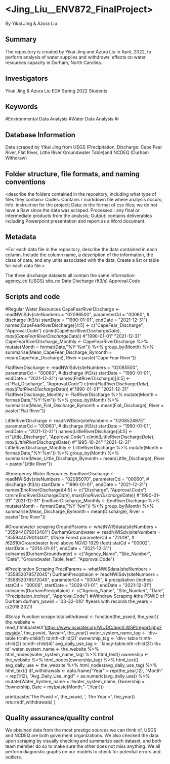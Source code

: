 # <Jing_Liu__ENV872_FinalProject>
By Yikai Jing & Azura Liu

## Summary

The repository is created by Yikai Jing and Azura Liu in April, 2022, to perform analysis of water supplies and withdraws’ effects on water resources capacity in Durham, North Carolina.

## Investigators

Yikai Jing & Azura Liu
EDA Spring 2022 Students

## Keywords

#Environmental Data Analysis #Water Data Analysis #r

## Database Information

Data scraped by Yikai Jing from USGS (Precipitation, Discharge: Cape Fear River, Flat River, Little River Groundwater Table)and NCDEQ (Durham Withdraw)


## Folder structure, file formats, and naming conventions 

<describe the folders contained in the repository, including what type of files they contain>
Codes: Contains r markdown file where analysis occurs;
Info: instruction for the project;
Data: in the format of csv files; we do not have a Raw since the data was scraped.
Processed : any final or intermediate products from the analysis;
Output: contains deliverables including Powerpoint presentation and report as a Word document.

## Metadata

<For each data file in the repository, describe the data contained in each column. Include the column name, a description of the information, the class of data, and any units associated with the data. Create a list or table for each data file.> 

The three discharge datasets all contain the same information: 	
agency_cd (USGS)
site_no
Date
Discharge (ft3/s)
Approval.Code

## Scripts and code
#Regular Water Resources
CapeFearRiverDischarge <- readNWISdv(siteNumbers = "02096500",
                                  parameterCd = "00060", # discharge (ft3/s)
                                  startDate = "1990-01-01",
                                  endDate = "2021-12-31")
names(CapeFearRiverDischarge)[4:5] <- c("CapeFear_Discharge", "Approval.Code")
c(min(CapeFearRiverDischarge$Date), max(CapeFearRiverDischarge$Date))
#"1990-01-01" "2021-12-31"
CapeFearRiverDischarge_Monthly <- CapeFearRiverDischarge %>%
  mutate(Month = format(Date,"%Y-%m")) %>%
  group_by(Month) %>%
  summarise(Mean_CapeFear_Discharge_Bymonth = mean(CapeFear_Discharge),
            River = paste("Cape Fear River"))

FlatRiverDischarge <- readNWISdv(siteNumbers = "02085500",
                                  parameterCd = "00060", # discharge (ft3/s)
                                  startDate = "1990-01-01",
                                  endDate = "2021-12-31")
names(FlatRiverDischarge)[4:5] <- c("Flat_Discharge", "Approval.Code")
c(min(FlatRiverDischarge$Date), max(FlatRiverDischarge$Date))
#"1990-01-01" "2021-12-31"
FlatRiverDischarge_Monthly <- FlatRiverDischarge %>%
  mutate(Month = format(Date,"%Y-%m")) %>%
  group_by(Month) %>%
  summarise(Mean_Flat_Discharge_Bymonth = mean(Flat_Discharge),
            River = paste("Flat River"))

LittleRiverDischarge <- readNWISdv(siteNumbers = "0208524975",
                                  parameterCd = "00060", # discharge (ft3/s)
                                  startDate = "1990-01-01",
                                  endDate = "2021-12-31")
names(LittleRiverDischarge)[4:5] <- c("Little_Discharge", "Approval.Code")
c(min(LittleRiverDischarge$Date), max(LittleRiverDischarge$Date))
#"1995-10-24" "2021-12-31"
LittleRiverDischarge_Monthly <- LittleRiverDischarge %>%
  mutate(Month = format(Date,"%Y-%m")) %>%
  group_by(Month) %>%
  summarise(Mean_Little_Discharge_Bymonth = mean(Little_Discharge),
            River = paste("Little River"))

#Emergency Water Resources
EnoRiverDischarge <- readNWISdv(siteNumbers = "02085070",
                                  parameterCd = "00060", # discharge (ft3/s)
                                  startDate = "1990-01-01",
                                  endDate = "2021-12-31")
names(EnoRiverDischarge)[4:5] <- c("Discharge", "Approval.Code")
c(min(EnoRiverDischarge$Date), max(EnoRiverDischarge$Date))
#"1990-01-01" "2021-12-31"
EnoRiverDischarge_Monthly <- EnoRiverDischarge %>%
  mutate(Month = format(Date,"%Y-%m")) %>%
  group_by(Month) %>%
  summarise(Mean_Discharge_Bymonth = mean(Discharge),
            River = paste("Eno River"))
            
#Groundwater scraping
GroundParams <- whatNWISdata(siteNumbers = "355944079013401")
DurhamGroundwater <- readNWISdv(siteNumbers = "355944079013401", #Duke Forest
                                 parameterCd = "72019", 
                                # /62610/Groundwater level above NGVD 1929 (feet)
                                 statCd = "00002",
                                 startDate = "2014-01-01",
                                 endDate = "2021-12-31")
colnames(DurhamGroundwater) <- c("Agency_Name",
                                 "Site_Number",
                                 "Date",
                                 "Groundwater_Table_feet", 
                                 "Approval.Code")
                                
#Precipitation Scraping
PreciParams <- whatNWISdata(siteNumbers = "355852078572045")
DurhamPrecipitaion <- readNWISdv(siteNumbers = "355852078572045",
                                 parameterCd = "00045", 
                                 # precipitation (inches)
                                 statCd = "00006",
                                 startDate = "2009-01-01",
                                 endDate = "2021-12-31")
colnames(DurhamPrecipitaion) <- c("Agency_Name",
                                 "Site_Number",
                                 "Date",
                                 "Precipitaion_inches", 
                                 "Approval.Code")
#Withdraw Scraping
#the PSWID of Durham
durham_pswid = '03-32-010'
#years with records
the_years = c(2018:2021)

#Scrap Function
scrape.totalwithdrawal <- function(the_pswid, the_year){
the_website <- read_html(paste0('https://www.ncwater.org/WUDC/app/LWSP/report.php?pwsid=',
the_pswid, '&year=', the_year))
water_system_name_tag <- 'div+ table tr:nth-child(1) td:nth-child(2)'
ownership_tag <- 'div+ table tr:nth-child(2) td:nth-child(4)'
avg_daily_use_tag <- '.fancy-table:nth-child(31) th+ td'
water_system_name <- the_website %>% html_nodes(water_system_name_tag) %>% html_text()
ownership <- the_website %>% html_nodes(ownership_tag) %>% html_text()
avg_daily_use <- the_website %>% html_nodes(avg_daily_use_tag) %>% html_text()
df_withdrawals <- data.frame("Year" = rep(the_year,12),
"Month" = rep(1:12),
"Avg_Daily_Use_mgd" = as.numeric(avg_daily_use)) %>%
mutate(Water_System_name = !!water_system_name,
Ownership = !!ownership,
Date = my(paste(Month,"-",Year)))
  
  print(paste('The Pswid =', the_pswid, ', The Year =', the_year))
  return(df_withdrawals)
}

## Quality assurance/quality control
We obtained data from the most prestige sources we can think of, USGS and NCDEQ are both goverment organizations.
We also checked the data upon scraping by visually checking and summarize each dataset, and both team member do so to make sure the other does not miss anything.
We all perform diagnostic graphs on our models to check for potential errors and outliers.

